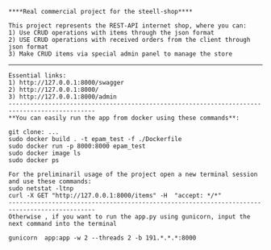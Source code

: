    
    ****Real commercial project for the steell-shop****
    
    This project represents the REST-API internet shop, where you can:
    1) Use CRUD operations with items through the json format
    2) USE CRUD operations with received orders from the client through json format
    3) Make CRUD items via special admin panel to manage the store   
   ----------------------------------------------------------------------------------------------
    Essential links:
    1) http://127.0.0.1:8000/swagger
    2) http://127.0.0.1:8000/
    3) http://127.0.0.1:8000/admin
    ----------------------------------------------------------------------------------------------
    **You can easily run the app from docker using these commands**:
  
    git clone: ...
    sudo docker build . -t epam_test -f ./Dockerfile
    sudo docker run -p 8000:8000 epam_test
    sudo docker image ls
    sudo docker ps
    
    For the preliminaril usage of the project open a new terminal session and use these commands:
    sudo netstat -ltnp
    curl -X GET "http://127.0.0.1:8000/items" -H  "accept: */*"
    ----------------------------------------------------------------------------------------------
    Otherwise , if you want to run the app.py using gunicorn, input the next command into the terminal
    
    gunicorn  app:app -w 2 --threads 2 -b 191.*.*.*:8000
